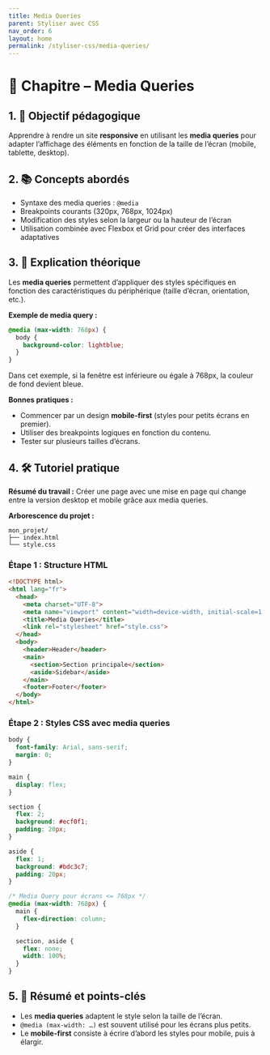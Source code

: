 ```yaml
---
title: Media Queries
parent: Styliser avec CSS
nav_order: 6
layout: home
permalink: /styliser-css/media-queries/
---
```

# 📘 Chapitre – Media Queries

## 1. 🎯 Objectif pédagogique

Apprendre à rendre un site **responsive** en utilisant les **media queries** pour adapter l’affichage des éléments en fonction de la taille de l’écran (mobile, tablette, desktop).

## 2. 📚 Concepts abordés

* Syntaxe des media queries : `@media`
* Breakpoints courants (320px, 768px, 1024px)
* Modification des styles selon la largeur ou la hauteur de l’écran
* Utilisation combinée avec Flexbox et Grid pour créer des interfaces adaptatives

## 3. 🧠 Explication théorique

Les **media queries** permettent d’appliquer des styles spécifiques en fonction des caractéristiques du périphérique (taille d’écran, orientation, etc.).

**Exemple de media query :**

```css
@media (max-width: 768px) {
  body {
    background-color: lightblue;
  }
}
```

Dans cet exemple, si la fenêtre est inférieure ou égale à 768px, la couleur de fond devient bleue.

**Bonnes pratiques :**

* Commencer par un design **mobile-first** (styles pour petits écrans en premier).
* Utiliser des breakpoints logiques en fonction du contenu.
* Tester sur plusieurs tailles d’écrans.

## 4. 🛠 Tutoriel pratique

**Résumé du travail :**
Créer une page avec une mise en page qui change entre la version desktop et mobile grâce aux media queries.

**Arborescence du projet :**

```
mon_projet/
├── index.html
└── style.css
```

### **Étape 1 : Structure HTML**

```html
<!DOCTYPE html>
<html lang="fr">
  <head>
    <meta charset="UTF-8">
    <meta name="viewport" content="width=device-width, initial-scale=1.0">
    <title>Media Queries</title>
    <link rel="stylesheet" href="style.css">
  </head>
  <body>
    <header>Header</header>
    <main>
      <section>Section principale</section>
      <aside>Sidebar</aside>
    </main>
    <footer>Footer</footer>
  </body>
</html>
```

### **Étape 2 : Styles CSS avec media queries**

```css
body {
  font-family: Arial, sans-serif;
  margin: 0;
}

main {
  display: flex;
}

section {
  flex: 2;
  background: #ecf0f1;
  padding: 20px;
}

aside {
  flex: 1;
  background: #bdc3c7;
  padding: 20px;
}

/* Media Query pour écrans <= 768px */
@media (max-width: 768px) {
  main {
    flex-direction: column;
  }

  section, aside {
    flex: none;
    width: 100%;
  }
}
```

## 5. 🧾 Résumé et points-clés

* Les **media queries** adaptent le style selon la taille de l’écran.
* `@media (max-width: …)` est souvent utilisé pour les écrans plus petits.
* Le **mobile-first** consiste à écrire d’abord les styles pour mobile, puis à élargir.
